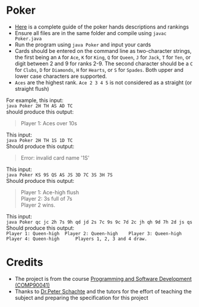 # Poker
- [Here](https://en.wikipedia.org/wiki/List_of_poker_hands) is a complete guide of the poker hands descriptions and rankings
- Ensure all files are in the same folder and compile using `javac Poker.java`
- Run the program using `java Poker` and input your cards
- Cards should be entered on the command line as two-character strings, the first being an `A` for `Ace`, `K` for `King`, `Q` for `Queen`, `J` for `Jack`, `T` for `Ten`, or digit between 2 and 9 for ranks 2-9. The second character should be a `C` for `Clubs`, `D` for `Diamonds`, `H` for `Hearts`, or `S` for `Spades`. Both upper and lower case characters are supported.
- `Aces` are the highest rank. `Ace 2 3 4 5` is not considered as a straight (or straight flush)

For example, this input:    
`java Poker 2H TH AS AD TC`    
should produce this output:    
> Player 1: Aces over 10s  

This input:  
`java Poker 2H TH 1S 1D TC`  
Should produce this output:  
> Error: invalid card name '1S'  

This input:  
`java Poker KS 9S QS AS JS 3D 7C 3S 3H 7S`  
Should produce this output:    
>Player 1: Ace-high flush      
>Player 2: 3s full of 7s      
>Player 2 wins.      

This input:    
`java Poker qc jc 2h 7s 9h qd jd 2s 7c 9s 9c 7d 2c jh qh 9d 7h 2d js qs`  
Should produce this output:  
`Player 1: Queen-high 
 Player 2: Queen-high   
 Player 3: Queen-high     
 Player 4: Queen-high     
 Players 1, 2, 3 and 4 draw.`    

# Credits
- The project is from the course [Programming and Software Development (COMP90041)](https://handbook.unimelb.edu.au/2018/subjects/comp90041)
- Thanks to [Dr.Peter Schachte](http://people.eng.unimelb.edu.au/schachte/) and the tutors for the effort of teaching the subject and preparing the specification for this project 
